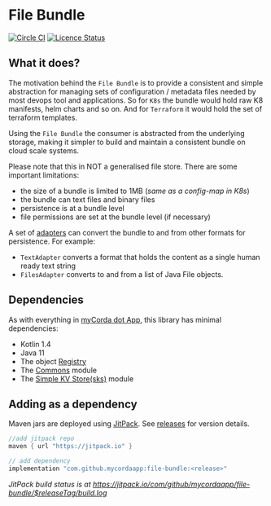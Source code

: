 # File Bundle

[![Circle CI](https://circleci.com/gh/mycordaapp/file-bundle.svg?style=shield)](https://circleci.com/gh/mycordaapp/file-bundle)
[![Licence Status](https://img.shields.io/github/license/mycordaapp/file-bundle)](https://github.com/mycordaapp/file-bundle/blob/master/licence.txt)

## What it does?

The motivation behind the `File Bundle` is to provide a consistent and simple abstraction for managing sets of
configuration / metadata files needed by most devops tool and applications. So for `K8s` the bundle would hold raw K8
manifests, helm charts and so on. And for `Terraform` it would hold the set of terraform templates.

Using the `File Bundle` the consumer is abstracted from the underlying storage, making it simpler to build and maintain
a consistent bundle on cloud scale systems.

Please note that this in NOT a generalised file store. There are some important limitations:

* the size of a bundle is limited to 1MB (_same as a config-map in K8s_)
* the bundle can text files and binary files
* persistence is at a bundle level
* file permissions are set at the bundle level (if necessary)

A set of [adapters](https://en.wikipedia.org/wiki/Hexagonal_architecture_(software))
can convert the bundle to and from other formats for persistence. For example:

* `TextAdapter` converts a format that holds the content as a single human ready text string
* `FilesAdapter` converts to and from a list of Java File objects.


## Dependencies

As with everything in [myCorda dot App](https://mycorda.app), this library has minimal dependencies:

* Kotlin 1.4
* Java 11
* The object [Registry](https://github.com/mycordaapp/registry#readme)
* The [Commons](https://github.com/mycordaapp/commons#readme) module
* The [Simple KV Store(sks)](https://github.com/mycordaapp/simple-kv-store#readme) module

## Adding as a dependency

Maven jars are deployed using [JitPack](https://jitpack.io/).
See [releases](https://github.com/mycordaapp/file-bundle/releases) for version details.

```groovy
//add jitpack repo
maven { url "https://jitpack.io" }

// add dependency 
implementation "com.github.mycordaapp:file-bundle:<release>"
```

_JitPack build status is at https://jitpack.io/com/github/mycordaapp/file-bundle/$releaseTag/build.log_

